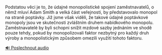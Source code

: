 
Podstatou věci je to, že údajné monopolistické spojení zaměstnavatelů, o němž mluví Adam Smith a velká část veřejnosti, by představovalo monopol na straně poptávky. Již jsme však viděli, že takové údajné poptávkové monopoly jsou ve skutečnosti zvláštním druhem nabídkového monopolu. Zaměstnavatelé by byli schopni snížit mzdové sazby jednáním ve shodě pouze tehdy, pokud by monopolizovali faktor nezbytný pro každý druh výroby a monopolistickým způsobem omezili využití tohoto faktoru.

[🔊 Poslechnout audio](/data/7-paragraphs/audio/chapter_107/para_003-Podstatou-vci-je-to-e-dajn-monopolistick-spo.mp3)
